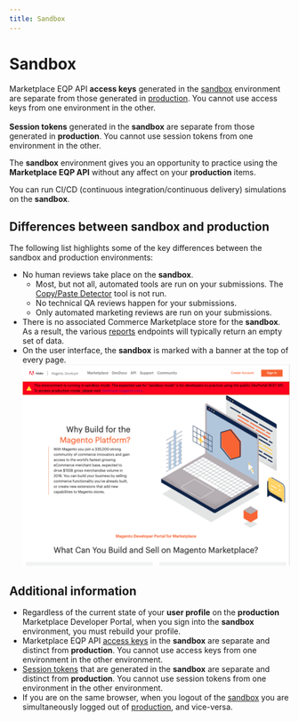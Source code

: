```yaml
---
title: Sandbox
---
```


# Sandbox

<InlineAlert variant="info" slots="text"/>

Marketplace EQP API **access keys** generated in the [sandbox][2] environment are separate from those generated in [production][1].
You cannot use access keys from one environment in the other.
<br/><br/>
**Session tokens** generated in the **sandbox** are separate from those generated in **production**.
You cannot use session tokens from one environment in the other.

The **sandbox** environment gives you an opportunity to practice using the **Marketplace EQP API** without any affect on your **production** items.

You can run CI/CD (continuous integration/continuous delivery) simulations on the **sandbox**.

## Differences between sandbox and production

The following list highlights some of the key differences between the sandbox and production environments:

-  No human reviews take place on the **sandbox**.
   -  Most, but not all, automated tools are run on your submissions. The [Copy/Paste Detector](test-results.md#cpd) tool is not run.
   -  No technical QA reviews happen for your submissions.
   -  Only automated marketing reviews are run on your submissions.
-  There is no associated Commerce Marketplace store for the **sandbox**. As a result, the various [reports](reports.md) endpoints will typically return an empty set of data.
-  On the user interface, the **sandbox** is marked with a banner at the top of every page.
  ![Landing page for the Sandbox Marketplace Developer Portal](../_images/sandbox-landing-page.png)

## Additional information

-  Regardless of the current state of your **user profile** on the **production** Marketplace Developer Portal, when you sign into the **sandbox** environment, you must rebuild your profile.
-  Marketplace EQP API [access keys](access-keys.md) in the **sandbox** are separate and distinct from **production**. You cannot use access keys from one environment in the other environment.
-  [Session tokens](auth.md#session-token) that are generated in the **sandbox** are separate and distinct from **production**. You cannot use session tokens from one environment in the other environment.
-  If you are on the same browser, when you logout of the [sandbox][2] you are simultaneously logged out of [production][1], and vice-versa.

[1]: https://developer.magento.com
[2]: https://developer-stg.magento.com

